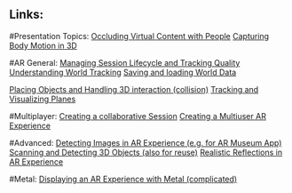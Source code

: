 ## Links: 

#Presentation Topics:
[Occluding Virtual Content with People](https://developer.apple.com/documentation/arkit/occluding_virtual_content_with_people)
[Capturing Body Motion in 3D](https://developer.apple.com/documentation/arkit/capturing_body_motion_in_3d)

#AR General:
[Managing Session Lifecycle and Tracking Quality](https://developer.apple.com/documentation/arkit/managing_session_lifecycle_and_tracking_quality)
[Understanding World Tracking](https://developer.apple.com/documentation/arkit/understanding_world_tracking)
[Saving and loading World Data](https://developer.apple.com/documentation/arkit/saving_and_loading_world_data)

[Placing Objects and Handling 3D interaction (collision)](https://developer.apple.com/documentation/arkit/placing_objects_and_handling_3d_interaction)
[Tracking and Visualizing Planes](https://developer.apple.com/documentation/arkit/tracking_and_visualizing_planes)

#Multiplayer:
[Creating a collaborative Session](https://developer.apple.com/documentation/arkit/creating_a_collaborative_session)
[Creating a Multiuser AR Experience](https://developer.apple.com/documentation/arkit/creating_a_multiuser_ar_experience)

#Advanced:
[Detecting Images in AR Experience (e.g. for AR Museum App)](https://developer.apple.com/documentation/arkit/detecting_images_in_an_ar_experience)
[Scanning and Detecting 3D Objects (also for reuse)](https://developer.apple.com/documentation/arkit/scanning_and_detecting_3d_objects)
[Realistic Reflections in AR Experience](https://developer.apple.com/documentation/arkit/adding_realistic_reflections_to_an_ar_experience)

#Metal:
[Displaying an AR Experience with Metal (complicated)](https://developer.apple.com/documentation/arkit/displaying_an_ar_experience_with_metal)
